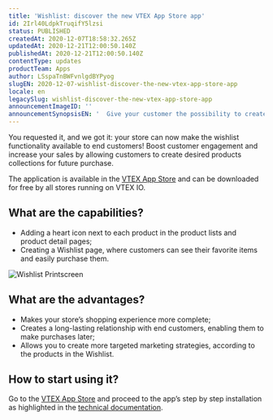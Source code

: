 ```yaml
---
title: 'Wishlist: discover the new VTEX App Store app'
id: 2Irl40LdpkTruqifY5lzsi
status: PUBLISHED
createdAt: 2020-12-07T18:58:32.265Z
updatedAt: 2020-12-21T12:00:50.140Z
publishedAt: 2020-12-21T12:00:50.140Z
contentType: updates
productTeam: Apps
author: LSspaTnBWFvnlgdBYPyog
slugEN: 2020-12-07-wishlist-discover-the-new-vtex-app-store-app
locale: en
legacySlug: wishlist-discover-the-new-vtex-app-store-app
announcementImageID: ''
announcementSynopsisEN: '  Give your customer the possibility to create wishlists using the new VTEX App Store app.'
---
```


You requested it, and we got it: your store can now make the wishlist functionality available to end customers! Boost customer engagement and increase your sales by allowing customers to create desired products collections for future purchase.  

The application is available in the [VTEX App Store](https://apps.vtex.com/ "VTEX App Store") and can be downloaded for free by all stores running on VTEX IO. 

## What are the capabilities?

- Adding a heart icon next to each product in the product lists and product detail pages;
- Creating a Wishlist page, where customers can see their favorite items and easily purchase them.

![Wishlist Printscreen](https://images.ctfassets.net/alneenqid6w5/5EVie6cixnjJTZPoxqa5MG/5a6e2ce9fe25d828a14e0ee9d6df4f80/Screen_Shot_2020-12-07_at_16.04.01.png)

## What are the advantages?
- Makes your store’s shopping experience more complete;
- Creates a long-lasting relationship with end customers, enabling them to make purchases later; 
- Allows you to create more targeted marketing strategies, according to the products in the Wishlist.

## How to start using it?

Go to the [VTEX App Store](https://apps.vtex.com/vtex-wishlist/p "VTEX App Store") and proceed to the app’s  step by step installation as highlighted in the [technical documentation](https://vtex.io/docs/components/all/vtex.wish-list@1.2.0/ "Documentation"). 

